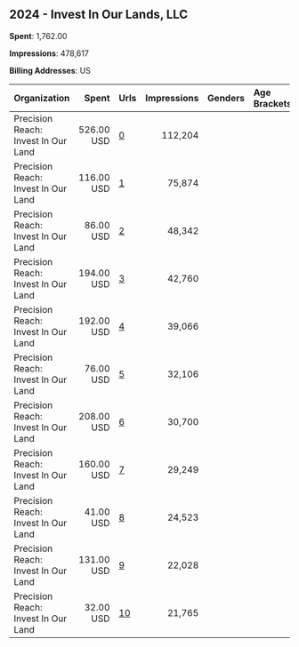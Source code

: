 ## 2024 - Invest In Our Lands, LLC 
**Spent**: 1,762.00

**Impressions**: 478,617

**Billing Addresses**: US

|Organization|Spent|Urls|Impressions|Genders|Age Brackets|Country Codes|
|:---|---:|:---|---:|:---|:---|:---|
|Precision Reach: Invest In Our Land|526.00 USD|[0](https://www.snap.com/political-ads/asset/22a09d56fbce127574b0c0ef2d831bafa7761e69f7c59d1dd391ac21a0781965?mediaType=mp4)|112,204|||united states|
|Precision Reach: Invest In Our Land|116.00 USD|[1](https://www.snap.com/political-ads/asset/6c5ef1875fdcad376b85d54ac9c364037db308d8874d8a628cf15db51121787d?mediaType=mp4)|75,874|||united states|
|Precision Reach: Invest In Our Land|86.00 USD|[2](https://www.snap.com/political-ads/asset/aed075ea5782072975f7628f0dbeabb884850a0d2c8d3be74bcb64b2f808a6d5?mediaType=mp4)|48,342|||united states|
|Precision Reach: Invest In Our Land|194.00 USD|[3](https://www.snap.com/political-ads/asset/850860cdfef53b7e160d454afe494f7e0eb63396fc6c6473375b9e192ce65162?mediaType=mp4)|42,760|||united states|
|Precision Reach: Invest In Our Land|192.00 USD|[4](https://www.snap.com/political-ads/asset/381a8a117f93dba6b6b597171edae77bffdc2130c4ec1ddca2432ca4e6022b5c?mediaType=mp4)|39,066|||united states|
|Precision Reach: Invest In Our Land|76.00 USD|[5](https://www.snap.com/political-ads/asset/aed075ea5782072975f7628f0dbeabb884850a0d2c8d3be74bcb64b2f808a6d5?mediaType=mp4)|32,106|||united states|
|Precision Reach: Invest In Our Land|208.00 USD|[6](https://www.snap.com/political-ads/asset/850860cdfef53b7e160d454afe494f7e0eb63396fc6c6473375b9e192ce65162?mediaType=mp4)|30,700|||united states|
|Precision Reach: Invest In Our Land|160.00 USD|[7](https://www.snap.com/political-ads/asset/850860cdfef53b7e160d454afe494f7e0eb63396fc6c6473375b9e192ce65162?mediaType=mp4)|29,249|||united states|
|Precision Reach: Invest In Our Land|41.00 USD|[8](https://www.snap.com/political-ads/asset/67bd6c5e61ef534ad0a07b06d51a08d92b76392d86e31d0a0af4788ce1767550?mediaType=mp4)|24,523|||united states|
|Precision Reach: Invest In Our Land|131.00 USD|[9](https://www.snap.com/political-ads/asset/850860cdfef53b7e160d454afe494f7e0eb63396fc6c6473375b9e192ce65162?mediaType=mp4)|22,028|||united states|
|Precision Reach: Invest In Our Land|32.00 USD|[10](https://www.snap.com/political-ads/asset/aed075ea5782072975f7628f0dbeabb884850a0d2c8d3be74bcb64b2f808a6d5?mediaType=mp4)|21,765|||united states|
